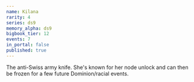 ```yaml
---
name: Kilana
rarity: 4
series: ds9
memory_alpha: ds9
bigbook_tier: 12
events: 7
in_portal: false
published: true
---
```


The anti-Swiss army knife. She's known for her node unlock and can then be frozen for a few future Dominion/racial events.
